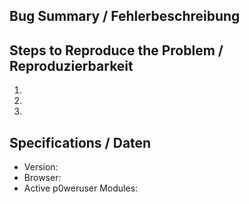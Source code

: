 ## Bug Summary / Fehlerbeschreibung


## Steps to Reproduce the Problem / Reproduzierbarkeit

  1.
  1.
  1.

## Specifications / Daten

  - Version:
  - Browser:
  - Active p0weruser Modules:
